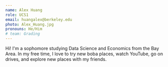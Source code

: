 ```yaml
---
name: Alex Huang
role: UCS1
email: huangalex@berkeley.edu
photo: Alex_Huang.jpg
pronouns: He/Him
# team: Grading
---
```

Hi! I'm a sophomore studying Data Science and Economics from the Bay Area. In my free time, I love to try new boba places, watch YouTube, go on drives, and explore new places with my friends.